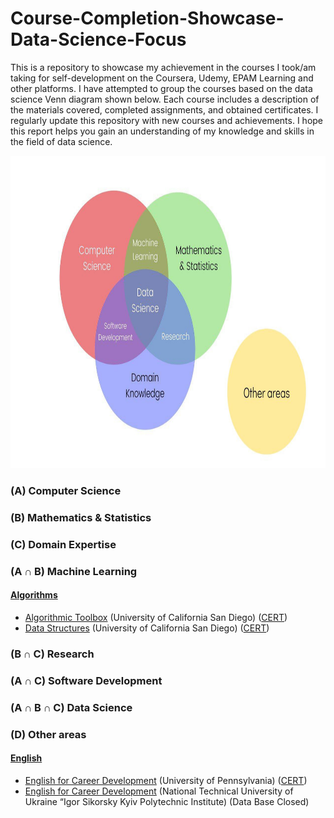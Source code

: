 # Course-Completion-Showcase-Data-Science-Focus

This is a repository to showcase my achievement in the courses I took/am taking for self-development on the Coursera, Udemy, EPAM Learning and other platforms. I have attempted to group the courses based on the data science Venn diagram shown below. Each course includes a description of the materials covered, completed assignments, and obtained certificates. I regularly update this repository with new courses and achievements. I hope this report helps you gain an understanding of my knowledge and skills in the field of data science.

<p align="center"> <img src="DataScienceVennDiagram.jpeg" alt="Data Science Venn Diagram" width="600" height="500"/> </p>

### (A) Computer Science

### (B) Mathematics & Statistics

### (C) Domain Expertise

### (A ∩ B) Machine Learning

#### [Algorithms](https://github.com/dimapuzz1e/Course-Completion-Showcase-Data-Science-Focus/tree/main/Algorithms)

- [Algorithmic Toolbox](https://www.coursera.org/learn/algorithmic-toolbox) (University of California San Diego) ([CERT](https://www.coursera.org/account/accomplishments/certificate/CXZSW9EJUBD5))
- [Data Structures](https://www.coursera.org/learn/data-structures) (University of California San Diego) ([CERT](https://www.coursera.org/account/accomplishments/certificate/3PA48ZUSKEEC))

### (B ∩ C) Research

### (A ∩ C) Software Development

### (A ∩ B ∩ C) Data Science

### (D) Other areas

#### [English](https://github.com/dimapuzz1e/Course-Completion-Showcase-Data-Science-Focus/tree/main/English)

- [English for Career Development](https://www.coursera.org/learn/careerdevelopment) (University of Pennsylvania) ([CERT](https://www.coursera.org/account/accomplishments/certificate/KK8285M5C2R8))
- [English for Career Development](https://kpi.ua/regulations-v) (National Technical University of Ukraine “Igor Sikorsky Kyiv Polytechnic Institute) (Data Base Closed)
